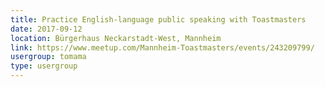 ```yaml
---
title: Practice English-language public speaking with Toastmasters
date: 2017-09-12
location: Bürgerhaus Neckarstadt-West, Mannheim
link: https://www.meetup.com/Mannheim-Toastmasters/events/243209799/
usergroup: tomama
type: usergroup
---
```

